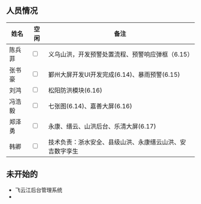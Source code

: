 ## 人员情况
| 姓名   | 空闲                    | 备注                                                     |
| ------ | ----------------------- | -------------------------------------------------------- |
| 陈兵菲 | <input type="checkbox"> | 义乌山洪，开发预警处置流程、预警响应弹框（6.15）    |
| 张书豪 | <input type="checkbox"> | 鄞州大屏开发UI开发完成(6.14)、暴雨预警(6.15)                             |
| 刘鸿   | <input type="checkbox"> | 松阳防洪模块(6.16)                                       |
| 冯浩毅 | <input type="checkbox"> | 七张图(6.14)、嘉善大屏(6.16)                             |
| 郑泽勇 | <input type="checkbox"> | 永康、缙云、山洪后台、乐清大屏(6.17)                                           |
| 韩卿   | <input type="checkbox"> | 技术负责：浙水安全、县级山洪、永康缙云山洪、安吉数字孪生 |


## 未开始的
+ 飞云江后台管理系统
+ 


